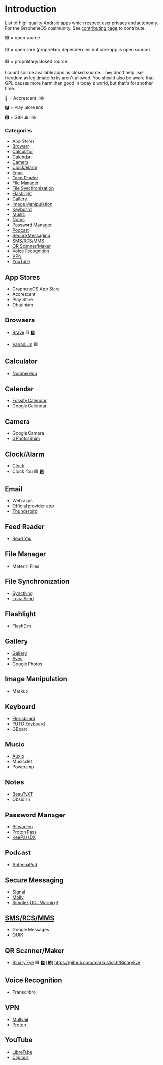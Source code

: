# Introduction

List of high quality Android apps which respect user privacy and autonomy. For the GrapheneOS community. See [contributing page](CONTRIBUTING.md) to contribute.

🟩 = open source

🟨 = open core (proprietary dependencies but core app is open source)

🟥 = proprietary/closed source

I count source available apps as closed source. They don't help user freedom as legitimate forks aren't allowed. You should also be aware that GPL causes more harm than good in today's world, but that's for another time.

🌙 = Accrescent link

🅿 = Play Store link

🅶 = GitHub link



### Categories
- [App Stores](#app-stores)
- [Browser](#browsers)
- [Calculator](#calculator)
- [Calendar](#calendar)
- [Camera](#camera)
- [Clock/Alarm](#clockalarm)
- [Email](#email)
- [Feed Reader](#feed-reader)
- [File Manager](#file-manager)
- [File Synchronization](#file-synchronization)
- [Flashlight](#flashlight)
- [Gallery](#gallery)
- [Image Manipulation](#image-manipulation)
- [Keyboard](#keyboard)
- [Music](#music)
- [Notes](#notes)
- [Password Manager](#password-manager)
- [Podcast](#podcast)
- [Secure Messaging](#secure-messaging)
- [SMS/RCS/MMS](#smsrcsmms)
- [QR Scanner/Maker](/apps/qr-scanner.md)
- [Voice Recognition](#voice-recognition)
- [VPN](#vpn)
- [YouTube](#youtube)

## App Stores
- GrapheneOS App Store
- Accrescent
- Play Store
- Obtainium

## Browsers

- [Brave](apps/brave.md)  🟨 [🅿](https://play.google.com/store/apps/details?id=com.brave.browser)

- [Vanadium](https://grapheneos.org/features#vanadium) 🟩

## Calculator
- [NumberHub](https://github.com/Myzel394/NumberHub)

## Calendar
- [Fossify Calendar](https://github.com/FossifyOrg/Calendar)
- Google Calendar

## Camera
- Google Camera
- [GPhotosShim](https://github.com/kslcsdalsadg/GPhotosShim)

## Clock/Alarm
- [Clock](https://github.com/BlackyHawky/Clock)
- Clock You 🟩 [🅶 ](https://github.com/you-apps/ClockYou)

## Email
- Web apps
- Official provider app
- [Thunderbird](https://github.com/thunderbird/thunderbird-android)

## Feed Reader
- [Read You](https://github.com/Ashinch/ReadYou)

## File Manager
- [Material Files](https://github.com/zhanghai/MaterialFiles/releases)

## File Synchronization
- [Syncthing](https://github.com/syncthing/syncthing-android)
- [LocalSend](https://github.com/localsend/localsend)

## Flashlight
- [FlashDim](https://github.com/cyb3rko/flashdim)

## Gallery
- [Gallery](https://github.com/IacobIonut01/Gallery)
- [Aves](https://github.com/deckerst/aves)
- Google Photos

## Image Manipulation
- Markup

## Keyboard
- [Florisboard](https://github.com/florisboard/florisboard)
- [FUTO Keyboard](https://github.com/futo-org/android-keyboard)
- GBoard

## Music
- [Auxio](https://github.com/OxygenCobalt/Auxio)
- Musicolet
- Poweramp

## Notes
- [BeauTyXT](https://github.com/soupslurpr/BeauTyXT)
- Obsidian

## Password Manager
- [Bitwarden](https://github.com/bitwarden/android)
- [Proton Pass](https://github.com/protonpass/android-pass)
- [KeePassDX](https://github.com/Kunzisoft/KeePassDX)

## Podcast
- [AntennaPod](https://github.com/AntennaPod/AntennaPod)

## Secure Messaging
- [Signal](https://github.com/mollyim/mollyim-android)
- [Molly](https://github.com/mollyim/mollyim-android)
- [SimpleX](https://github.com/simplex-chat/simplex-chat) [DCL Warning!](https://grapheneos.org/features#exploit-protection)

## [SMS/RCS/MMS](./apps/sms.md)
- Google Messages
- [QUIK](https://github.com/octoshrimpy/quik)

## QR Scanner/Maker
- [Binary Eye](/apps/qr-scanner.md) 🟩 [🅿](https://play.google.com/store/apps/details?id=de.markusfisch.android.binaryeye) [🅶](https://github.com/markusfisch/BinaryEye

## Voice Recognition
- [Transcribro](https://github.com/soupslurpr/Transcribro)

## VPN
- [Mullvad](https://github.com/mullvad/mullvadvpn-app)
- [Proton](https://github.com/ProtonVPN/android-app)

## YouTube
- [LibreTube](https://github.com/libre-tube/LibreTube)
- [Clipious](https://github.com/lamarios/clipious)

